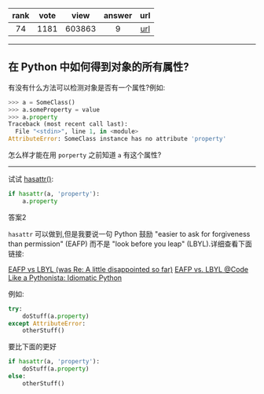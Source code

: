 
| rank | vote | view | answer | url |
|:-:|:-:|:-:|:-:|:-:|
|74|1181|603863|9| [url](http://stackoverflow.com/questions/610883/how-to-know-if-an-object-has-an-attribute-in-python) |
***

## 在 Python 中如何得到对象的所有属性?

有没有什么方法可以检测对象是否有一个属性?例如:

```python
>>> a = SomeClass()
>>> a.someProperty = value
>>> a.property
Traceback (most recent call last):
  File "<stdin>", line 1, in <module>
AttributeError: SomeClass instance has no attribute 'property'
```

怎么样才能在用 `porperty` 之前知道 `a` 有这个属性?

***

试试 [hasattr()](https://docs.python.org/3/library/functions.html#hasattr):

```python
if hasattr(a, 'property'):
    a.property
```

答案2

`hasattr` 可以做到,但是我要说一句 Python 鼓励 "easier to ask for forgiveness than permission" (EAFP) 而不是 "look before you leap" (LBYL).详细查看下面链接:

[EAFP vs LBYL (was Re: A little disappointed so far)](http://web.archive.org/web/20070929122422/http://mail.python.org/pipermail/python-list/2003-May/205182.html)
[EAFP vs. LBYL @Code Like a Pythonista: Idiomatic Python](https://web.archive.org/web/20180411011411/http://python.net/~goodger/projects/pycon/2007/idiomatic/handout.html#eafp-vs-lbyl)

例如:

```python
try:
    doStuff(a.property)
except AttributeError:
    otherStuff()
```

要比下面的更好

```python
if hasattr(a, 'property'):
    doStuff(a.property)
else:
    otherStuff()
```

